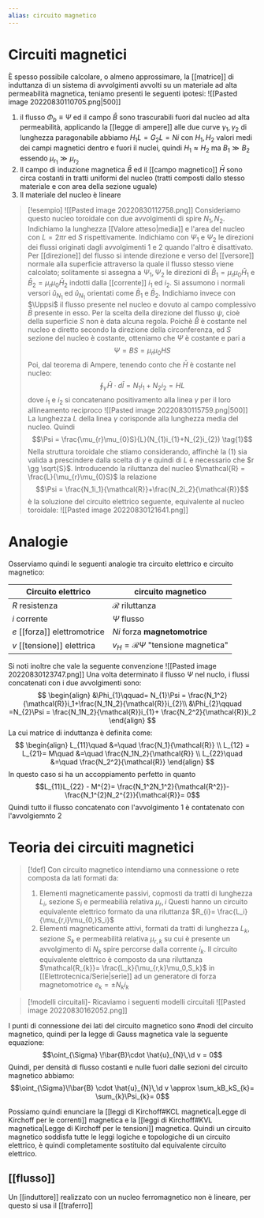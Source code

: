 ```yaml
---
alias: circuito magnetico
---
```

# Circuiti magnetici
È spesso possibile calcolare, o almeno approssimare, la [[matrice]] di induttanza di un sistema di avvolgimenti avvolti su un materiale ad alta permeabilità magnetica, teniamo presenti le seguenti ipotesi:
![[Pasted image 20220830110705.png|500]]
1. il flusso $\Phi_{b} \equiv \Psi$ ed il campo $\bar{B}$ sono trascurabili fuori dal nucleo ad alta permeabilità, applicando la [[legge di ampere]] alle due curve $\gamma_1,\gamma_2$ di lunghezza paragonabile abbiamo $H_{1}L = G_{2}L = Ni$ con $H_1,H_2$ valori medi dei campi magnetici dentro e fuori il nuclei, quindi $H_{1}\approx H_{2}$ ma $B_{1} \gg B_{2}$ essendo $\mu_{r_{1}} \gg \mu_{r_{2}}$
2. Il campo di induzione magnetica $\bar B$ ed il [[campo magnetico]] $\bar{H}$ sono circa costanti in tratti uniformi del nucleo (tratti composti dallo stesso materiale e con area della sezione uguale)
3. Il materiale del nucleo è lineare


>[!esempio]
>![[Pasted image 20220830112758.png]]
>Consideriamo questo nucleo toroidale con due avvolgimenti di spire $N_1,N_2$. 
>Indichiamo la lunghezza [[Valore atteso|media]] e l'area del nucleo con $L = 2\pi r$ ed $S$ rispettivamente.
>Indichiamo con $\Psi_{1}$ e $\Psi_{2}$ le direzioni dei flussi originati dagli avvolgimenti 1 e 2 quando l'altro è disattivato.
>Per [[direzione]] del flusso si intende direzione e verso del [[versore]] normale alla superficie attraverso la quale il flusso stesso viene calcolato; solitamente si assegna a $\Psi_1,\Psi_2$ le direzioni di $\bar{B}_{1}= \mu_{r}\mu_{0}\bar{H}_1$ e $\bar{B}_{2}= \mu_{r}\mu_0\bar{H}_2$ indotti dalla [[corrente]] $i_1$ ed $i_2$. Si assumono i normali versori $\hat{u}_{N_{1}}$ ed $\hat{u}_{N_1}$ orientati come $\bar{B}_1$ e $\bar{B}_2$.
>Indichiamo invece con $\Uppsi$ il flusso presente nel nucleo e dovuto al campo complessivo $\bar{B}$ presente in esso. Per la scelta della direzione del flusso $\psi$, cioè della superficie $S$ non è data alcuna regola.
>Poichè $\bar{B}$ è costante nel nucleo e diretto secondo la direzione della circonferenza, ed $S$ sezione del nucleo è costante, otteniamo che $\Psi$ è costante e pari a
>$$\Psi = BS = \mu_r\mu_0HS$$
>Poi, dal teorema di Ampere, tenendo conto che $\bar{H}$ è costante nel nucleo:
>$$\oint_{\gamma}\!\bar{H} \cdot d\bar{l} = N_1i_{1}+ N_2i_{2}= HL$$
>dove $i_1$ e $i_2$ si concatenano positivamento alla linea $\gamma$ per il loro allineamento reciproco ![[Pasted image 20220830115759.png|500]]
>La lunghezza $L$ della linea $\gamma$ corisponde alla lunghezza media del nucleo.
>Quindi
>$$\Psi = \frac{\mu_{r}\mu_{0}S}{L}(N_{1}i_{1}+N_{2}i_{2}) \tag{1}$$
>Nella struttura toroidale che stiamo considerando, affinchè la $(1)$ sia valida a prescindere dalla scelta di $\gamma$ e quindi di $L$ è necessario che $r \gg \sqrt{S}$.
>Introducendo la riluttanza del nucleo $\mathcal{R} = \frac{L}{\mu_{r}\mu_{0}S}$ la relazione 
>$$\Psi = \frac{N_1i_1}{\mathcal{R}}+\frac{N_2i_2}{\mathcal{R}}$$
>è la soluzione del circuito elettrico seguente, equivalente al nucleo toroidale:
>![[Pasted image 20220830121641.png]]

# Analogie
Osserviamo quindi le seguenti analogie tra circuito elettrico e circuito magnetico:

Circuito elettrico | circuito magnetico
---|---
$R$ resistenza|$\mathcal{R}$ riluttanza
$i$ corrente | $\Psi$ flusso
$e$ [[forza]] elettromotrice | $Ni$ forza **magnetomotrice**
$v$ [[tensione]] elettrica| $v_{H}= \mathcal{R}\Psi$ "tensione magnetica"

Si noti inoltre che vale la seguente convenzione
![[Pasted image 20220830123747.png]]
Una volta determinato il flusso $\Psi$ nel nuclo, i flussi concatenati con i due avvolgimenti sono:
$$
\begin{align}
&\Phi_{1}\qquad= N_{1}\Psi = \frac{N_1^2}{\mathcal{R}}i_1+\frac{N_1N_2}{\mathcal{R}}i_{2}\\
&\Phi_{2}\qquad =N_{2}\Psi = \frac{N_1N_2}{\mathcal{R}}i_{1}+ \frac{N_2^2}{\mathcal{R}}i_2
\end{align}
$$
La cui matrice di induttanza è definita come:
$$
\begin{align}
L_{11}\quad &=\quad \frac{N_1}{\mathcal{R}} \\
L_{12} = L_{21}= M\quad &=\quad \frac{N_1N_2}{\mathcal{R}} \\
L_{22}\quad &=\quad \frac{N_2^2}{\mathcal{R}}
\end{align}
$$
In questo caso si ha un accoppiamento perfetto in quanto
$$L_{11}L_{22} - M^{2}= \frac{N_1^2N_1^2}{\mathcal{R^2}}-\frac{N_1^{2}N_2^{2}}{\mathcal{R}}= 0$$
Quindi tutto il flusso concatenato con l'avvolgimento 1 è contatenato con l'avvolgiemnto 2

# Teoria dei circuiti magnetici

>[!def]
>Con circuito magnetico intendiamo una connessione o rete composta da lati formati da:
>1. Elementi magneticamente passivi, copmosti da tratti di lunghezza $L_i$, sezione $S_i$ e permeabilià relativa $\mu_r,i$ Questi hanno un circuito equivalente elettrico formato da una riluttanza $R_{i}= \frac{L_i}{\mu_{r,i}\mu_{0,}S_i}$
>2. Elementi magneticamente attivi, formati da tratti di lunghezza $L_k$, sezione $S_k$ e permeabilità relativa $\mu_{r,k}$ su cui è presente un avvolgimento di $N_k$ spire percorse dalla corrente $i_k$. Il circuito equivalente elettrico è composto da una riluttanza $\mathcal{R_{k}}= \frac{L_k}{\mu_{r,k}\mu_0,S_k}$ in [[Elettrotecnica/Serie|serie]] ad un generatore di forza magnetomotrice $e_{k}= \pm N_{k}i_k$ 

>[!modelli circuitali]-
>Ricaviamo i seguenti modelli circuitali
>![[Pasted image 20220830162052.png]]

I punti di connessione dei lati del circuito magnetico sono #nodi del circuito magnetico, quindi per la legge di Gauss magnetica vale la seguente equazione:
$$\oint_{\Sigma} \!\bar{B}\cdot \hat{u}_{N}\,\d v = 0$$
Quindi, per densità di flusso costanti e nulle fuori dalle sezioni del circuito magnetico abbiamo:
$$\oint_{\Sigma}\!\bar{B} \cdot \hat{u}_{N}\,\d v \approx \sum_kB_kS_{k}= \sum_{k}\Psi_{k}= 0$$

Possiamo quindi enunciare la [[leggi di Kirchoff#KCL magnetica|Legge di Kirchoff per le correnti]] magnetica e la [[leggi di Kirchoff#KVL magnetica|Legge di Kirchoff per le tensioni]] magnetica.
Quindi un circuito magnetico soddisfa tutte le leggi logiche e topologiche di un circuito elettrico, è quindi completamente sostituito dal equivalente circuito elettrico.

## [[flusso]]

Un [[induttore]] realizzato con un nucleo ferromagnetico non è lineare, per questo si usa il [[traferro]]
